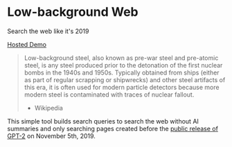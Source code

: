 Low-background Web
==================

Search the web like it's 2019

[Hosted Demo](https://jncraton.github.io/low-background-web/)

> Low-background steel, also known as pre-war steel and pre-atomic steel, is any steel produced prior to the detonation of the first nuclear bombs in the 1940s and 1950s. Typically obtained from ships (either as part of regular scrapping or shipwrecks) and other steel artifacts of this era, it is often used for modern particle detectors because more modern steel is contaminated with traces of nuclear fallout.
>
> - Wikipedia

This simple tool builds search queries to search the web without AI summaries and only searching pages created before the [public release of GPT-2](https://openai.com/index/gpt-2-1-5b-release/) on November 5th, 2019.
